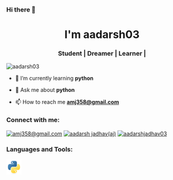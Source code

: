 ### Hi there 👋
<h1 align="center">I'm aadarsh03</h1>
<h3 align="center">Student | Dreamer | Learner |</h3>

<p align="left"> <img src="https://komarev.com/ghpvc/?username=aadarsh03&label=Profile%20views&color=0e75b6&style=flat" alt="aadarsh03" /> </p>

- 🌱 I’m currently learning **python**

- 💬 Ask me about **python**

- 📫 How to reach me **amj358@gmail.com**

<h3 align="left">Connect with me:</h3>
<p align="left">
<a href="https://linkedin.com/in/amj358@gmail.com" target="blank"><img align="center" src="https://cdn.jsdelivr.net/npm/simple-icons@3.0.1/icons/linkedin.svg" alt="amj358@gmail.com" height="30" width="40" /></a>
<a href="https://fb.com/aadarsh jadhav(aj)" target="blank"><img align="center" src="https://cdn.jsdelivr.net/npm/simple-icons@3.0.1/icons/facebook.svg" alt="aadarsh jadhav(aj)" height="30" width="40" /></a>
<a href="https://instagram.com/aadarshjadhav03" target="blank"><img align="center" src="https://cdn.jsdelivr.net/npm/simple-icons@3.0.1/icons/instagram.svg" alt="aadarshjadhav03" height="30" width="40" /></a>
</p>

<h3 align="left">Languages and Tools:</h3>
<p align="left"> <a href="https://www.python.org" target="_blank"> <img src="https://raw.githubusercontent.com/devicons/devicon/master/icons/python/python-original.svg" alt="python" width="40" height="40"/> </a> </p>
